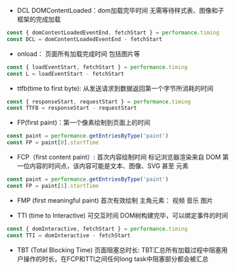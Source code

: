 * DCL DOMContentLoaded：dom加载完毕时间
无需等待样式表、图像和子框架的完成加载
```javascript
const { domContentLoadedEventEnd, fetchStart } = performance.timing
const DCL = domContentLoadedEventEnd - fetchStart
```

* onload： 页面所有加载完成时间 包括图片等
```javascript
const { loadEventStart, fetchStart } = performance.timing
const L = loadEventStart - fetchStart
```

* ttfb(time to first byte): 
从发送请求到数据返回第一个字节所消耗的时间
```javascript
const { responseStart, requestStart } = performance.timing
const TTFB = responseStart - requestStart
```
* FP(first paint)：第一个像素绘制到页面上的时间
```javascript
const paint = performance.getEntriesByType('paint')
const FP = paint[0].startTime
```
* FCP（first content paint）: 首次内容绘制时间
标记浏览器渲染来自 DOM 第一位内容的时间点，该内容可能是文本、图像、SVG 甚至 元素
```javascript
const paint = performance.getEntriesByType('paint')
const FP = paint[1].startTime
```

* FMP (first meaningful paint) 首次有效绘制
主角元素： 视频 音乐 图片

* TTI (time to Interactive) 可交互时间
DOM树构建完毕，可以绑定事件的时间
```javascript
const { domInteractive, fetchStart } = performance.timing
const TTI = domInteractive - fetchStart
```

* TBT (Total Blocking Time) 页面阻塞总时长:
 TBT汇总所有加载过程中阻塞用户操作的时长，在FCP和TTI之间任何long task中阻塞部分都会被汇总